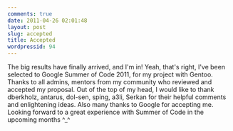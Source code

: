 ```yaml
---
comments: true
date: 2011-04-26 02:01:48
layout: post
slug: accepted
title: Accepted
wordpressid: 94
---
```


The big results have finally arrived, and I'm in! Yeah, that's right, I've been selected to Google Summer of Code 2011, for my project with Gentoo. Thanks to all admins, mentors from my community who reviewed and accepted my proposal. Out of the top of my head, I would like to thank dberkholz, antarus, dol-sen, sping, a3li, Serkan for their helpful comments and enlightening ideas. Also many thanks to Google for accepting me. Looking forward to a great experience with Summer of Code in the upcoming months ^_^
